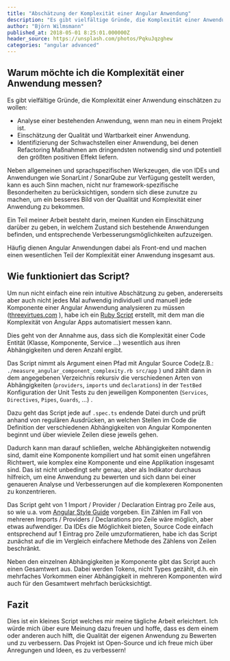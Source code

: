 ```yaml
---
title: "Abschätzung der Komplexität einer Angular Anwendung"
description: "Es gibt vielfältige Gründe, die Komplexität einer Anwendung einschätzen zu wollen. Häufig machen  Angular Anwendungen einen wesentlichen Teil der Komplexität einer Anwendung aus. Ein kleines Ruby-Script hilft bei der Bewertung."
author: "Björn Wilmsmann"
published_at: 2018-05-01 8:25:01.000000Z
header_source: https://unsplash.com/photos/PqkuJqzghew
categories: "angular advanced"
---
```


## Warum möchte ich die Komplexität einer Anwendung messen?

Es gibt vielfältige Gründe, die Komplexität einer Anwendung einschätzen zu wollen:

- Analyse einer bestehenden Anwendung, wenn man neu in einem Projekt ist.
- Einschätzung der Qualität und Wartbarkeit einer Anwendung.
- Identifizierung der Schwachstellen einer Anwendung, bei denen Refactoring Maßnahmen am dringendsten notwendig sind und potentiell den größten positiven Effekt liefern.

 Neben allgemeinen und sprachspezifischen Werkzeugen, die von IDEs und Anwendungen wie SonarLint / SonarQube zur Verfügung gestellt werden, kann es auch Sinn machen, nicht nur framework-spezifische Besonderheiten zu berücksichtigen, sondern sich diese zunutze zu machen, um ein besseres Bild von der Qualität und Komplexität einer Anwendung zu bekommen.

Ein Teil meiner Arbeit besteht darin, meinen Kunden ein Einschätzung darüber zu geben, in welchem Zustand sich bestehende Anwendungen befinden, und entsprechende Verbesserungsmöglichkeiten aufzuzeigen.

Häufig dienen Angular Anwendungen dabei als Front-end und machen einen wesentlichen Teil der Komplexität einer Anwendung insgesamt aus.

## Wie funktioniert das Script?

Um nun nicht einfach eine rein intuitive Abschätzung zu geben, andererseits aber auch nicht jedes Mal aufwendig individuell und manuell jede Komponente einer Angular Anwendung analysieren zu müssen ([threevirtues.com](http://threevirtues.com/) ), habe ich ein [Ruby Script](https://github.com/BjoernKW/Miscellaneous/blob/master/measure_angular_component_complexity.rb) erstellt, mit dem man die Komplexität von Angular Apps automatisiert messen kann.

Dies geht von der Annahme aus, dass sich die Komplexität einer Code Entität (Klasse, Komponente, Service …) wesentlich aus ihren Abhängigkeiten und deren Anzahl ergibt.

Das Script nimmt als Argument einen Pfad mit Angular Source Code(z.B.: `./measure_angular_component_complexity.rb src/app` ) und zählt dann in dem angegebenen Verzeichnis rekursiv die verschiedenen Arten von Abhängigkeiten (`providers`, `imports` und `declarations`) in der `TestBed` Konfiguration der Unit Tests zu den jeweiligen Komponenten  (`Services`, `Directives`, `Pipes`, `Guards`, …) .

Dazu geht das Script jede auf `.spec.ts` endende Datei durch und prüft anhand von regulären Ausdrücken, an welchen Stellen im Code die Definition der verschiedenen Abhängigkeiten von Angular Komponenten beginnt und über wieviele Zeilen diese jeweils gehen.

Dadurch kann man darauf schließen, welche Abhängigkeiten notwendig sind, damit eine Komponente kompiliert und hat somit einen ungefähren Richtwert, wie komplex eine Komponente und eine Applikation insgesamt sind. Das ist nicht unbedingt sehr genau, aber als Indikator durchaus hilfreich, um eine Anwendung zu bewerten und sich dann bei einer genaueren Analyse und Verbesserungen auf die komplexeren Komponenten zu konzentrieren.

 Das Script geht von 1 Import / Provider / Declaration Eintrag pro Zeile aus, so wie u.a. vom [Angular Style Guide](https://angular.io/guide/styleguide#style-04-08) vorgeben. Ein Zählen im Fall von mehreren Imports / Providers / Declarations pro Zeile wäre möglich, aber etwas aufwendiger. Da IDEs die Möglichkeit bieten, Source Code einfach entsprechend auf 1 Eintrag pro Zeile umzuformatieren, habe ich das Script zunächst auf die im Vergleich einfachere Methode des Zählens von Zeilen beschränkt.

Neben den einzelnen Abhängigkeiten je Komponente gibt das Script auch einen Gesamtwert aus. Dabei werden Tokens, nicht Types gezählt, d.h. ein mehrfaches Vorkommen einer Abhängigkeit in mehreren Komponenten wird auch für den Gesamtwert mehrfach berücksichtigt.

## Fazit

Dies ist ein kleines Script welches mir meine tägliche Arbeit erleichtert. Ich würde mich über eure Meinung dazu freuen und hoffe, dass es dem einem oder anderen auch hilft, die Qualität der eigenen Anwendung zu Bewerten und zu verbessern. Das Projekt ist Open-Source und ich freue mich über Anregungen und Ideen, es zu verbessern!
